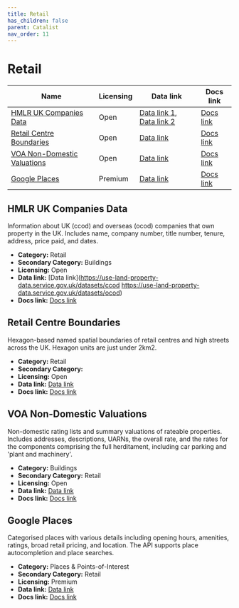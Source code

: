 ```yaml
---
title: Retail
has_children: false
parent: Catalist
nav_order: 11
---
```


# Retail

| Name                                                        | Licensing | Data link                                                                                                                                              | Docs link                                                                                                                                                |
| ----------------------------------------------------------- | --------- | ------------------------------------------------------------------------------------------------------------------------------------------------------ | -------------------------------------------------------------------------------------------------------------------------------------------------------- |
| [HMLR UK Companies Data](#hmlr-uk-companies-data)           | Open      | [Data link 1](https://use-land-property-data.service.gov.uk/datasets/ccod), [Data link 2](https://use-land-property-data.service.gov.uk/datasets/ocod) | [Docs link](https://use-land-property-data.service.gov.uk/datasets/ccod/tech-spec)                                                                       |
| [Retail Centre Boundaries](#retail-centre-boundaries)       | Open      | [Data link](https://data.geods.ac.uk/dataset/retail-centre-boundaries-and-open-indicators/resource/00b4e06a-8189-4771-8ff3-c2dbe9cbd606)               | [Docs link](https://data.geods.ac.uk/dataset/retail-centre-boundaries-and-open-indicators)                                                               |
| [VOA Non-Domestic Valuations](#voa-non-domestic-valuations) | Open      | [Data link](https://voaratinglists.blob.core.windows.net/html/rlidata.htm)                                                                             | [Docs link](https://voaratinglists.blob.core.windows.net/html/documents/Compiled%20Rating%20List%20and%20Summary%20Valuation%20Data%20Specification.pdf) |
| [Google Places](#google-places)                             | Premium   | [Data link](https://developers.google.com/maps/documentation/places/web-service/op-overview)                                                           | [Docs link](https://developers.google.com/maps/documentation/places/web-service)                                                                         |

## HMLR UK Companies Data

Information about UK (ccod) and overseas (ocod) companies that own property in the UK. Includes name, company number, title number, tenure, address, price paid, and dates.

- **Category:** Retail
- **Secondary Category:** Buildings
- **Licensing:** Open
- **Data link:** [Data link](https://use-land-property-data.service.gov.uk/datasets/ccod
https://use-land-property-data.service.gov.uk/datasets/ocod)
- **Docs link:** [Docs link](https://use-land-property-data.service.gov.uk/datasets/ccod/tech-spec)



## Retail Centre Boundaries

Hexagon-based named spatial boundaries of retail centres and high streets across the UK. Hexagon units are just under 2km2.

- **Category:** Retail
- **Secondary Category:** 
- **Licensing:** Open
- **Data link:** [Data link](https://data.geods.ac.uk/dataset/retail-centre-boundaries-and-open-indicators/resource/00b4e06a-8189-4771-8ff3-c2dbe9cbd606)
- **Docs link:** [Docs link](https://data.geods.ac.uk/dataset/retail-centre-boundaries-and-open-indicators)



## VOA Non-Domestic Valuations

Non-domestic rating lists and summary valuations of rateable properties. Includes addresses, descriptions, UARNs, the overall rate, and the rates for the components comprising the full herditament, including car parking and 'plant and machinery'.

- **Category:** Buildings
- **Secondary Category:** Retail
- **Licensing:** Open
- **Data link:** [Data link](https://voaratinglists.blob.core.windows.net/html/rlidata.htm)
- **Docs link:** [Docs link](https://voaratinglists.blob.core.windows.net/html/documents/Compiled%20Rating%20List%20and%20Summary%20Valuation%20Data%20Specification.pdf)



## Google Places

Categorised places with various details including opening hours, amenities, ratings, broad retail pricing, and location. The API supports place autocompletion and place searches.

- **Category:** Places & Points-of-Interest
- **Secondary Category:** Retail
- **Licensing:** Premium
- **Data link:** [Data link](https://developers.google.com/maps/documentation/places/web-service/op-overview)
- **Docs link:** [Docs link](https://developers.google.com/maps/documentation/places/web-service)
